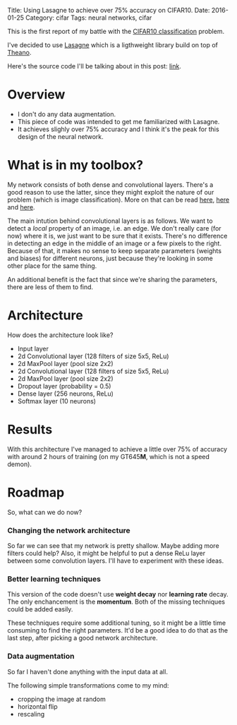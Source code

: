 Title: Using Lasagne to achieve over 75% accuracy on CIFAR10.
Date: 2016-01-25
Category: cifar
Tags: neural networks, cifar

This is the first report of my battle with the [CIFAR10
classification](https://www.cs.toronto.edu/~kriz/cifar.html) problem.

I've decided to use [Lasagne](http://lasagne.readthedocs.org/en/latest/) which
is a ligthweight library build on top of
[Theano](http://deeplearning.net/software/theano/).

Here's the source code I'll be talking about in this post:
[link](https://github.com/kele/cifar_recognition/tree/over75).

# Overview

* I don't do any data augmentation.
* This piece of code was intended to get me familiarized with Lasagne.
* It achieves slighly over 75% accuracy and I think it's the peak for this
  design of the neural network.

# What is in my toolbox?
My network consists of both dense and convolutional layers. There's a good
reason to use the latter, since they might exploit the nature of our problem
(which is image classification). More on that can be read
[here](http://colah.github.io/posts/2014-07-Conv-Nets-Modular/),
[here](http://colah.github.io/posts/2014-07-Understanding-Convolutions/) and
[here](http://neuralnetworksanddeeplearning.com/chap6.html).

The main intution behind convolutional layers is as follows. We want to detect a
*local* property of an image, i.e. an edge. We don't really care (for now) where
it is, we just want to be sure that it exists. There's no difference in
detecting an edge in the middle of an image or a few pixels to the right.
Because of that, it makes no sense to keep separate parameters (weights and
biases) for different neurons, just because they're looking in some other place
for the same thing.

An additional benefit is the fact that since we're sharing the parameters, there
are less of them to find.


# Architecture
How does the architecture look like?

* Input layer
* 2d Convolutional layer (128 filters of size 5x5, ReLu)
* 2d MaxPool layer (pool size 2x2)
* 2d Convolutional layer (128 filters of size 5x5, ReLu)
* 2d MaxPool layer (pool size 2x2)
* Dropout layer (probability = 0.5)
* Dense layer (256 neurons, ReLu)
* Softmax layer (10 neurons)

# Results
With this architecture I've managed to achieve a little over 75% of accuracy
with around 2 hours of training (on my GT645**M**, which is not a speed demon).

# Roadmap
So, what can we do now?

### Changing the network architecture
So far we can see that my network is pretty shallow. Maybe adding more filters
could help? Also, it might be helpful to put a dense ReLu layer between some
convolution layers. I'll have to experiment with these ideas.

### Better learning techniques
This version of the code doesn't use **weight decay** nor **learning rate**
decay. The only enchancement is the **momentum**. Both of the missing techniques
could be added easily.

These techniques require some additional tuning, so it might be a
little time consuming to find the right parameters. It'd be a good idea to do
that as the last step, after picking a good network architecture.

### Data augmentation
So far I haven't done anything with the input data at all.

The following simple transformations come to my mind:

* cropping the image at random
* horizontal flip
* rescaling

